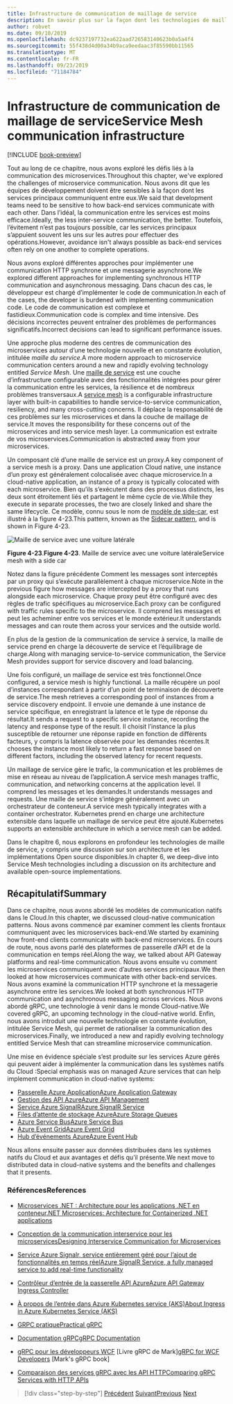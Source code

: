 ```yaml
---
title: Infrastructure de communication de maillage de service
description: En savoir plus sur la façon dont les technologies de maillage de service rationalisent la communication des microservices natives Cloud
author: robvet
ms.date: 09/10/2019
ms.openlocfilehash: dc9237197732ea622aad726583140623b0a5a4f4
ms.sourcegitcommit: 55f438d4d00a34b9aca9eedaac3f85590bb11565
ms.translationtype: MT
ms.contentlocale: fr-FR
ms.lasthandoff: 09/23/2019
ms.locfileid: "71184784"
---
```

# <a name="service-mesh-communication-infrastructure"></a><span data-ttu-id="f1474-103">Infrastructure de communication de maillage de service</span><span class="sxs-lookup"><span data-stu-id="f1474-103">Service Mesh communication infrastructure</span></span>

[!INCLUDE [book-preview](../../../includes/book-preview.md)]

<span data-ttu-id="f1474-104">Tout au long de ce chapitre, nous avons exploré les défis liés à la communication des microservices.</span><span class="sxs-lookup"><span data-stu-id="f1474-104">Throughout this chapter, we've explored the challenges of microservice communication.</span></span> <span data-ttu-id="f1474-105">Nous avons dit que les équipes de développement doivent être sensibles à la façon dont les services principaux communiquent entre eux.</span><span class="sxs-lookup"><span data-stu-id="f1474-105">We said that development teams need to be sensitive to how back-end services communicate with each other.</span></span> <span data-ttu-id="f1474-106">Dans l’idéal, la communication entre les services est moins efficace.</span><span class="sxs-lookup"><span data-stu-id="f1474-106">Ideally, the less inter-service communication, the better.</span></span> <span data-ttu-id="f1474-107">Toutefois, l’évitement n’est pas toujours possible, car les services principaux s’appuient souvent les uns sur les autres pour effectuer des opérations.</span><span class="sxs-lookup"><span data-stu-id="f1474-107">However, avoidance isn't always possible as back-end services often rely on one another to complete operations.</span></span>

<span data-ttu-id="f1474-108">Nous avons exploré différentes approches pour implémenter une communication HTTP synchrone et une messagerie asynchrone.</span><span class="sxs-lookup"><span data-stu-id="f1474-108">We explored different approaches for implementing synchronous HTTP communication and asynchronous messaging.</span></span> <span data-ttu-id="f1474-109">Dans chacun des cas, le développeur est chargé d’implémenter le code de communication.</span><span class="sxs-lookup"><span data-stu-id="f1474-109">In each of the cases, the developer is burdened with implementing communication code.</span></span> <span data-ttu-id="f1474-110">Le code de communication est complexe et fastidieux.</span><span class="sxs-lookup"><span data-stu-id="f1474-110">Communication code is complex and time intensive.</span></span> <span data-ttu-id="f1474-111">Des décisions incorrectes peuvent entraîner des problèmes de performances significatifs.</span><span class="sxs-lookup"><span data-stu-id="f1474-111">Incorrect decisions can lead to significant performance issues.</span></span>

<span data-ttu-id="f1474-112">Une approche plus moderne des centres de communication des microservices autour d’une technologie nouvelle et en constante évolution, intitulée *maille du service*.</span><span class="sxs-lookup"><span data-stu-id="f1474-112">A more modern approach to microservice communication centers around a new and rapidly evolving technology entitled *Service Mesh*.</span></span> <span data-ttu-id="f1474-113">Une [maille de service](https://www.nginx.com/blog/what-is-a-service-mesh/) est une couche d’infrastructure configurable avec des fonctionnalités intégrées pour gérer la communication entre les services, la résilience et de nombreux problèmes transversaux.</span><span class="sxs-lookup"><span data-stu-id="f1474-113">A [service mesh](https://www.nginx.com/blog/what-is-a-service-mesh/) is a configurable infrastructure layer with built-in capabilities to handle service-to-service communication, resiliency, and many cross-cutting concerns.</span></span> <span data-ttu-id="f1474-114">Il déplace la responsabilité de ces problèmes sur les microservices et dans la couche de maillage de service.</span><span class="sxs-lookup"><span data-stu-id="f1474-114">It moves the responsibility for these concerns out of the microservices and into service mesh layer.</span></span> <span data-ttu-id="f1474-115">La communication est extraite de vos microservices.</span><span class="sxs-lookup"><span data-stu-id="f1474-115">Communication is abstracted away from your microservices.</span></span>

<span data-ttu-id="f1474-116">Un composant clé d’une maille de service est un proxy.</span><span class="sxs-lookup"><span data-stu-id="f1474-116">A key component of a service mesh is a proxy.</span></span> <span data-ttu-id="f1474-117">Dans une application Cloud native, une instance d’un proxy est généralement colocalisée avec chaque microservice.</span><span class="sxs-lookup"><span data-stu-id="f1474-117">In a cloud-native application, an instance of a proxy is typically colocated with each microservice.</span></span> <span data-ttu-id="f1474-118">Bien qu’ils s’exécutent dans des processus distincts, les deux sont étroitement liés et partagent le même cycle de vie.</span><span class="sxs-lookup"><span data-stu-id="f1474-118">While they execute in separate processes, the two are closely linked and share the same lifecycle.</span></span> <span data-ttu-id="f1474-119">Ce modèle, connu sous le nom de [modèle de side-car](https://docs.microsoft.com/azure/architecture/patterns/sidecar), est illustré à la figure 4-23.</span><span class="sxs-lookup"><span data-stu-id="f1474-119">This pattern, known as the [Sidecar pattern](https://docs.microsoft.com/azure/architecture/patterns/sidecar), and is shown in Figure 4-23.</span></span>

![Maille de service avec une voiture latérale](./media/service-mesh-with-side-car.png)

<span data-ttu-id="f1474-121">**Figure 4-23**.</span><span class="sxs-lookup"><span data-stu-id="f1474-121">**Figure 4-23**.</span></span> <span data-ttu-id="f1474-122">Maille de service avec une voiture latérale</span><span class="sxs-lookup"><span data-stu-id="f1474-122">Service mesh with a side car</span></span>

<span data-ttu-id="f1474-123">Notez dans la figure précédente Comment les messages sont interceptés par un proxy qui s’exécute parallèlement à chaque microservice.</span><span class="sxs-lookup"><span data-stu-id="f1474-123">Note in the previous figure how messages are intercepted by a proxy that runs alongside each microservice.</span></span> <span data-ttu-id="f1474-124">Chaque proxy peut être configuré avec des règles de trafic spécifiques au microservice.</span><span class="sxs-lookup"><span data-stu-id="f1474-124">Each proxy can be configured with traffic rules specific to the microservice.</span></span> <span data-ttu-id="f1474-125">Il comprend les messages et peut les acheminer entre vos services et le monde extérieur.</span><span class="sxs-lookup"><span data-stu-id="f1474-125">It understands messages and can route them across your services and the outside world.</span></span> 

<span data-ttu-id="f1474-126">En plus de la gestion de la communication de service à service, la maille de service prend en charge la découverte de service et l’équilibrage de charge.</span><span class="sxs-lookup"><span data-stu-id="f1474-126">Along with managing service-to-service communication, the Service Mesh provides support for service discovery and load balancing.</span></span> 

<span data-ttu-id="f1474-127">Une fois configuré, un maillage de service est très fonctionnel.</span><span class="sxs-lookup"><span data-stu-id="f1474-127">Once configured, a service mesh is highly functional.</span></span> <span data-ttu-id="f1474-128">La maille récupère un pool d’instances correspondant à partir d’un point de terminaison de découverte de service.</span><span class="sxs-lookup"><span data-stu-id="f1474-128">The mesh retrieves a corresponding pool of instances from a service discovery endpoint.</span></span> <span data-ttu-id="f1474-129">Il envoie une demande à une instance de service spécifique, en enregistrant la latence et le type de réponse du résultat.</span><span class="sxs-lookup"><span data-stu-id="f1474-129">It sends a request to a specific service instance, recording the latency and response type of the result.</span></span> <span data-ttu-id="f1474-130">Il choisit l’instance la plus susceptible de retourner une réponse rapide en fonction de différents facteurs, y compris la latence observée pour les demandes récentes.</span><span class="sxs-lookup"><span data-stu-id="f1474-130">It chooses the instance most likely to return a fast response based on different factors, including the observed latency for recent requests.</span></span>

<span data-ttu-id="f1474-131">Un maillage de service gère le trafic, la communication et les problèmes de mise en réseau au niveau de l’application.</span><span class="sxs-lookup"><span data-stu-id="f1474-131">A service mesh manages traffic, communication, and networking concerns at the application level.</span></span> <span data-ttu-id="f1474-132">Il comprend les messages et les demandes.</span><span class="sxs-lookup"><span data-stu-id="f1474-132">It understands messages and requests.</span></span> <span data-ttu-id="f1474-133">Une maille de service s’intègre généralement avec un orchestrateur de conteneur.</span><span class="sxs-lookup"><span data-stu-id="f1474-133">A service mesh typically integrates with a container orchestrator.</span></span> <span data-ttu-id="f1474-134">Kubernetes prend en charge une architecture extensible dans laquelle un maillage de service peut être ajouté.</span><span class="sxs-lookup"><span data-stu-id="f1474-134">Kubernetes supports an extensible architecture in which a service mesh can be added.</span></span>

<span data-ttu-id="f1474-135">Dans le chapitre 6, nous explorons en profondeur les technologies de maille de service, y compris une discussion sur son architecture et les implémentations Open source disponibles.</span><span class="sxs-lookup"><span data-stu-id="f1474-135">In chapter 6, we deep-dive into Service Mesh technologies including a discussion on its architecture and available open-source implementations.</span></span>

## <a name="summary"></a><span data-ttu-id="f1474-136">Récapitulatif</span><span class="sxs-lookup"><span data-stu-id="f1474-136">Summary</span></span>

<span data-ttu-id="f1474-137">Dans ce chapitre, nous avons abordé les modèles de communication natifs dans le Cloud.</span><span class="sxs-lookup"><span data-stu-id="f1474-137">In this chapter, we discussed cloud-native communication patterns.</span></span> <span data-ttu-id="f1474-138">Nous avons commencé par examiner comment les clients frontaux communiquent avec les microservices back-end.</span><span class="sxs-lookup"><span data-stu-id="f1474-138">We started by examining how front-end clients communicate with back-end microservices.</span></span> <span data-ttu-id="f1474-139">En cours de route, nous avons parlé des plateformes de passerelle d’API et de la communication en temps réel.</span><span class="sxs-lookup"><span data-stu-id="f1474-139">Along the way, we talked about API Gateway platforms and real-time communication.</span></span> <span data-ttu-id="f1474-140">Nous avons ensuite vu comment les microservices communiquent avec d’autres services principaux.</span><span class="sxs-lookup"><span data-stu-id="f1474-140">We then looked at how microservices communicate with other back-end services.</span></span> <span data-ttu-id="f1474-141">Nous avons examiné la communication HTTP synchrone et la messagerie asynchrone entre les services.</span><span class="sxs-lookup"><span data-stu-id="f1474-141">We looked at both synchronous HTTP communication and asynchronous messaging across services.</span></span> <span data-ttu-id="f1474-142">Nous avons abordé gRPC, une technologie à venir dans le monde Cloud-native.</span><span class="sxs-lookup"><span data-stu-id="f1474-142">We covered gRPC, an upcoming technology in the cloud-native world.</span></span> <span data-ttu-id="f1474-143">Enfin, nous avons introduit une nouvelle technologie en constante évolution, intitulée Service Mesh, qui permet de rationaliser la communication des microservices.</span><span class="sxs-lookup"><span data-stu-id="f1474-143">Finally, we introduced a new and rapidly evolving technology entitled Service Mesh that can streamline microservice communication.</span></span> 

<span data-ttu-id="f1474-144">Une mise en évidence spéciale s’est produite sur les services Azure gérés qui peuvent aider à implémenter la communication dans les systèmes natifs du Cloud :</span><span class="sxs-lookup"><span data-stu-id="f1474-144">Special emphasis was on managed Azure services that can help implement communication in cloud-native systems:</span></span>

- [<span data-ttu-id="f1474-145">Passerelle Azure Application</span><span class="sxs-lookup"><span data-stu-id="f1474-145">Azure Application Gateway</span></span>](https://docs.microsoft.com/azure/application-gateway/overview)
- [<span data-ttu-id="f1474-146">Gestion des API Azure</span><span class="sxs-lookup"><span data-stu-id="f1474-146">Azure API Management</span></span>](https://azure.microsoft.com/services/api-management/)
- [<span data-ttu-id="f1474-147">Service Azure SignalR</span><span class="sxs-lookup"><span data-stu-id="f1474-147">Azure SignalR Service</span></span>](https://azure.microsoft.com/services/signalr-service/)
- [<span data-ttu-id="f1474-148">Files d’attente de stockage Azure</span><span class="sxs-lookup"><span data-stu-id="f1474-148">Azure Storage Queues</span></span>](https://docs.microsoft.com/azure/storage/queues/storage-queues-introduction)
- [<span data-ttu-id="f1474-149">Azure Service Bus</span><span class="sxs-lookup"><span data-stu-id="f1474-149">Azure Service Bus</span></span>](https://docs.microsoft.com/azure/service-bus-messaging/service-bus-messaging-overview)
- [<span data-ttu-id="f1474-150">Azure Event Grid</span><span class="sxs-lookup"><span data-stu-id="f1474-150">Azure Event Grid</span></span>](https://docs.microsoft.com/azure/event-grid/overview)
- [<span data-ttu-id="f1474-151">Hub d’événements Azure</span><span class="sxs-lookup"><span data-stu-id="f1474-151">Azure Event Hub</span></span>](https://azure.microsoft.com/services/event-hubs/)

<span data-ttu-id="f1474-152">Nous allons ensuite passer aux données distribuées dans les systèmes natifs du Cloud et aux avantages et défis qu’il présente.</span><span class="sxs-lookup"><span data-stu-id="f1474-152">We next move to distributed data in cloud-native systems and the benefits and challenges that it presents.</span></span>

### <a name="references"></a><span data-ttu-id="f1474-153">Références</span><span class="sxs-lookup"><span data-stu-id="f1474-153">References</span></span> 

- [<span data-ttu-id="f1474-154">Microservices .NET : Architecture pour les applications .NET en conteneur</span><span class="sxs-lookup"><span data-stu-id="f1474-154">.NET Microservices: Architecture for Containerized .NET applications</span></span>](https://dotnet.microsoft.com/download/thank-you/microservices-architecture-ebook)
  
- [<span data-ttu-id="f1474-155">Conception de la communication interservice pour les microservices</span><span class="sxs-lookup"><span data-stu-id="f1474-155">Designing Interservice Communication for Microservices</span></span>](https://docs.microsoft.com/azure/architecture/microservices/design/interservice-communication)

- [<span data-ttu-id="f1474-156">Service Azure Signalr, service entièrement géré pour l’ajout de fonctionnalités en temps réel</span><span class="sxs-lookup"><span data-stu-id="f1474-156">Azure SignalR Service, a fully managed service to add real-time functionality</span></span>](https://azure.microsoft.com/blog/azure-signalr-service-a-fully-managed-service-to-add-real-time-functionality/)
  
- [<span data-ttu-id="f1474-157">Contrôleur d’entrée de la passerelle API Azure</span><span class="sxs-lookup"><span data-stu-id="f1474-157">Azure API Gateway Ingress Controller</span></span>](https://azure.github.io/application-gateway-kubernetes-ingress/)
  
- [<span data-ttu-id="f1474-158">À propos de l’entrée dans Azure Kubernetes service (AKS)</span><span class="sxs-lookup"><span data-stu-id="f1474-158">About Ingress in Azure Kubernetes Service (AKS)</span></span>](https://vincentlauzon.com/2018/10/10/about-ingress-in-azure-kubernetes-service-aks/)
 
- [<span data-ttu-id="f1474-159">GRPC pratique</span><span class="sxs-lookup"><span data-stu-id="f1474-159">Practical gRPC</span></span>](https://www.worldcat.org/title/practical-grpc/oclc/1042342319)

- [<span data-ttu-id="f1474-160">Documentation gRPC</span><span class="sxs-lookup"><span data-stu-id="f1474-160">gRPC Documentation</span></span>](https://grpc.io/docs/guides/)

- <span data-ttu-id="f1474-161">[gRPC pour les développeurs WCF](https://bing.com) [Livre gRPC de Mark]</span><span class="sxs-lookup"><span data-stu-id="f1474-161">[gRPC for WCF Developers](https://bing.com) [Mark's gRPC book]</span></span>
  
- [<span data-ttu-id="f1474-162">Comparaison des services gRPC avec les API HTTP</span><span class="sxs-lookup"><span data-stu-id="f1474-162">Comparing gRPC Services with HTTP APIs</span></span>](https://docs.microsoft.com/en-us/aspnet/core/grpc/comparison?view=aspnetcore-3.0)

>[!div class="step-by-step"]
><span data-ttu-id="f1474-163">[Précédent](rest-grpc.md)
>[Suivant](distributed-data.md)</span><span class="sxs-lookup"><span data-stu-id="f1474-163">[Previous](rest-grpc.md)
[Next](distributed-data.md)</span></span> <!-- Next Chapter -->
